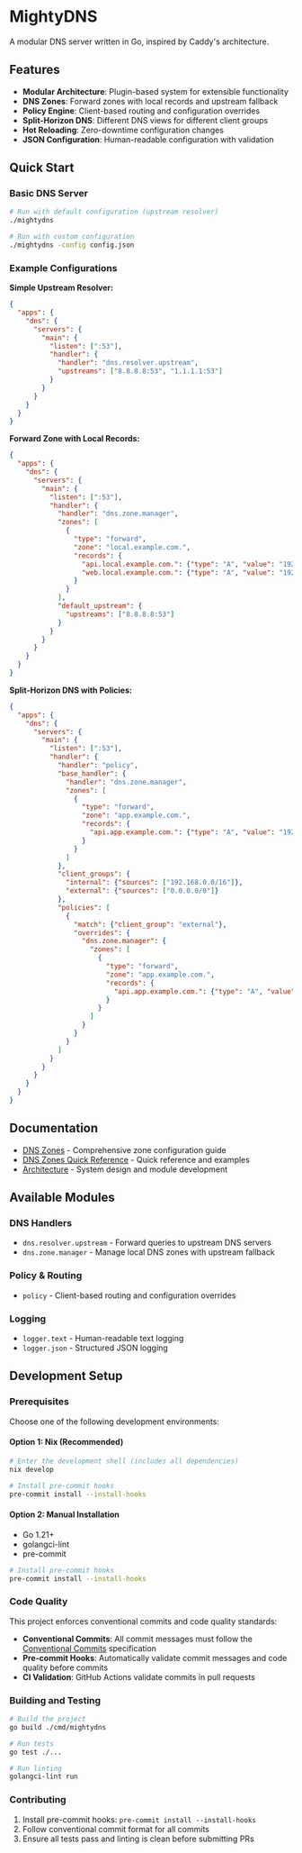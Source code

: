 # MightyDNS

A modular DNS server written in Go, inspired by Caddy's architecture.

## Features

- **Modular Architecture**: Plugin-based system for extensible functionality
- **DNS Zones**: Forward zones with local records and upstream fallback
- **Policy Engine**: Client-based routing and configuration overrides
- **Split-Horizon DNS**: Different DNS views for different client groups
- **Hot Reloading**: Zero-downtime configuration changes
- **JSON Configuration**: Human-readable configuration with validation

## Quick Start

### Basic DNS Server

```bash
# Run with default configuration (upstream resolver)
./mightydns

# Run with custom configuration
./mightydns -config config.json
```

### Example Configurations

**Simple Upstream Resolver:**
```json
{
  "apps": {
    "dns": {
      "servers": {
        "main": {
          "listen": [":53"],
          "handler": {
            "handler": "dns.resolver.upstream",
            "upstreams": ["8.8.8.8:53", "1.1.1.1:53"]
          }
        }
      }
    }
  }
}
```

**Forward Zone with Local Records:**
```json
{
  "apps": {
    "dns": {
      "servers": {
        "main": {
          "listen": [":53"],
          "handler": {
            "handler": "dns.zone.manager",
            "zones": [
              {
                "type": "forward",
                "zone": "local.example.com.",
                "records": {
                  "api.local.example.com.": {"type": "A", "value": "192.168.1.10"},
                  "web.local.example.com.": {"type": "A", "value": "192.168.1.20"}
                }
              }
            ],
            "default_upstream": {
              "upstreams": ["8.8.8.8:53"]
            }
          }
        }
      }
    }
  }
}
```

**Split-Horizon DNS with Policies:**
```json
{
  "apps": {
    "dns": {
      "servers": {
        "main": {
          "listen": [":53"],
          "handler": {
            "handler": "policy",
            "base_handler": {
              "handler": "dns.zone.manager",
              "zones": [
                {
                  "type": "forward",
                  "zone": "app.example.com.",
                  "records": {
                    "api.app.example.com.": {"type": "A", "value": "192.168.1.10"}
                  }
                }
              ]
            },
            "client_groups": {
              "internal": {"sources": ["192.168.0.0/16"]},
              "external": {"sources": ["0.0.0.0/0"]}
            },
            "policies": [
              {
                "match": {"client_group": "external"},
                "overrides": {
                  "dns.zone.manager": {
                    "zones": [
                      {
                        "type": "forward",
                        "zone": "app.example.com.",
                        "records": {
                          "api.app.example.com.": {"type": "A", "value": "203.0.113.10"}
                        }
                      }
                    ]
                  }
                }
              }
            ]
          }
        }
      }
    }
  }
}
```

## Documentation

- [DNS Zones](docs/zones.md) - Comprehensive zone configuration guide
- [DNS Zones Quick Reference](docs/zones-quickref.md) - Quick reference and examples
- [Architecture](docs/architecture.md) - System design and module development

## Available Modules

### DNS Handlers
- `dns.resolver.upstream` - Forward queries to upstream DNS servers
- `dns.zone.manager` - Manage local DNS zones with upstream fallback

### Policy & Routing
- `policy` - Client-based routing and configuration overrides

### Logging
- `logger.text` - Human-readable text logging
- `logger.json` - Structured JSON logging

## Development Setup

### Prerequisites

Choose one of the following development environments:

#### Option 1: Nix (Recommended)
```bash
# Enter the development shell (includes all dependencies)
nix develop

# Install pre-commit hooks
pre-commit install --install-hooks
```

#### Option 2: Manual Installation
- Go 1.21+
- golangci-lint
- pre-commit

```bash
# Install pre-commit hooks
pre-commit install --install-hooks
```

### Code Quality

This project enforces conventional commits and code quality standards:

- **Conventional Commits**: All commit messages must follow the [Conventional Commits](https://www.conventionalcommits.org/) specification
- **Pre-commit Hooks**: Automatically validate commit messages and code quality before commits
- **CI Validation**: GitHub Actions validate commits in pull requests

### Building and Testing

```bash
# Build the project
go build ./cmd/mightydns

# Run tests
go test ./...

# Run linting
golangci-lint run
```

### Contributing

1. Install pre-commit hooks: `pre-commit install --install-hooks`
2. Follow conventional commit format for all commits
3. Ensure all tests pass and linting is clean before submitting PRs
